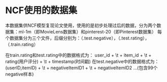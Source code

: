 # NCF使用的数据集

本数据集供NCF模型复现论文使用，使用的是初步处理过后的数据，分为两个数据集：ml-1m（即MovieLens数据集）和pinterest-20（即Pinterest数据集）
每个数据集分为三个文件，后缀分别为：（.test.negative），（.test.rating），（.train.rating）

在train.rating和test.rating中的数据格式为：
user_id + \t + item_id + \t + rating(用户评分) + \t + timestamp(时间戳)
在test.negative中的数据格式为：
(userID,itemID) + \t + negativeItemID1 + \t + negativeItemID2 …(包含99个negative样本)
